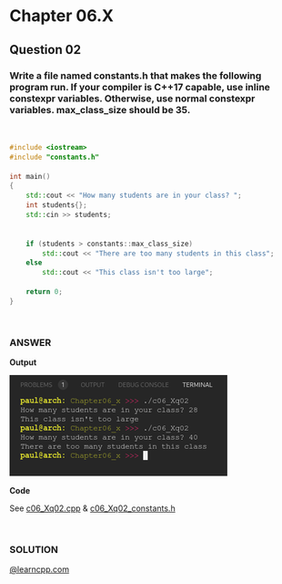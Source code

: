 # Chapter 06.X
## Question 02

### Write a file named constants.h that makes the following program run. If your compiler is C++17 capable, use inline constexpr variables. Otherwise, use normal constexpr variables. max_class_size should be 35.

<br>

```cpp
#include <iostream>
#include "constants.h"

int main()
{
	std::cout << "How many students are in your class? ";
	int students{};
	std::cin >> students;


	if (students > constants::max_class_size)
		std::cout << "There are too many students in this class";
	else
		std::cout << "This class isn't too large";

	return 0;
}
```

<br>

### ANSWER

**Output**

![Console Output](c06_Xq02.png "Console Output")

**Code**

See [c06_Xq02.cpp](./c06_Xq02.cpp) & [c06_Xq02_constants.h](c06_Xq02_constants.h)

<br>

### SOLUTION
[@learncpp.com](https://www.learncpp.com/cpp-tutorial/chapter-6-summary-and-quiz#cpp_solution_id_1)